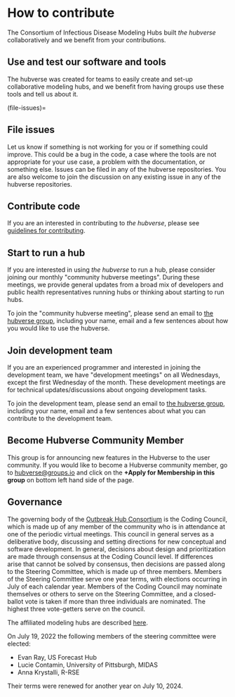 # How to contribute

The Consortium of Infectious Disease Modeling Hubs built *the hubverse* collaboratively and we benefit from your contributions.

## Use and test our software and tools

The hubverse was created for teams to easily create and set-up collaborative modeling hubs, and we benefit from having groups use these tools and tell us about it.

(file-issues)=
## File issues

Let us know if something is not working for you or if something could improve. This could be a bug in the code, a case where the tools are not appropriate for your use case, a problem with the documentation, or something else. Issues can be filed in any of the hubverse repositories. You are also welcome to join the discussion on any existing issue in any of the hubverse repositories.

## Contribute code

If you are an interested in contributing to *the hubverse*, please see [guidelines for contributing](https://hubverse-org.github.io/hubUtils/CONTRIBUTING.html).

## Start to run a hub

If you are interested in using *the hubverse* to run a hub, please consider joining our monthly "community hubverse meetings". During these meetings, we provide general updates from a broad mix of developers and public health representatives running hubs or thinking about starting to run hubs.

To join the "community hubverse meeting", please send an email to <a href="mailto:hubverse+owner@groups.io">the hubverse group</a>, including your name, email and a few sentences about how you would like to use the hubverse.

## Join development team

If you are an experienced programmer and interested in joining the development team, we have "development meetings" on all Wednesdays, except the first Wednesday of the month. These development meetings are for technical updates/discussions about ongoing development tasks.

To join the development team, please send an email to <a href="mailto:hubverse+owner@groups.io">the hubverse group</a>, including your name, email and a few sentences about what you can contribute to the development team.

## Become Hubverse Community Member
This group is for announcing new features in the Hubverse to the user community. If you would like to become a Hubverse community member, go to [hubverse@groups.io](https://groups.io/g/hubverse) and click on the **+Apply for Membership in this group** on bottom left hand side of the page.

## Governance

The governing body of the [Outbreak Hub Consortium](../index.md) is the Coding Council, which is made up of any member of the community who is in attendance at one of the periodic virtual meetings. This council in general serves as a deliberative body, discussing and setting directions for new conceptual and software development. In general, decisions about design and prioritization are made through consensus at the Coding Council level. If differences arise that cannot be solved by consensus, then decisions are passed along to the Steering Committee, which is made up of three members. Members of the Steering Committee serve one year terms, with elections occurring in July of each calendar year. Members of the Coding Council may nominate themselves or others to serve on the Steering Committee, and a closed-ballot vote is taken if more than three individuals are nominated. The highest three vote-getters serve on the council.

The affiliated modeling hubs are described [here](../index.md).

On July 19, 2022 the following members of the steering committee were elected: 

- Evan Ray, US Forecast Hub
- Lucie Contamin, University of Pittsburgh, MIDAS
- Anna Krystalli, R-RSE

Their terms were renewed for another year on July 10, 2024.
